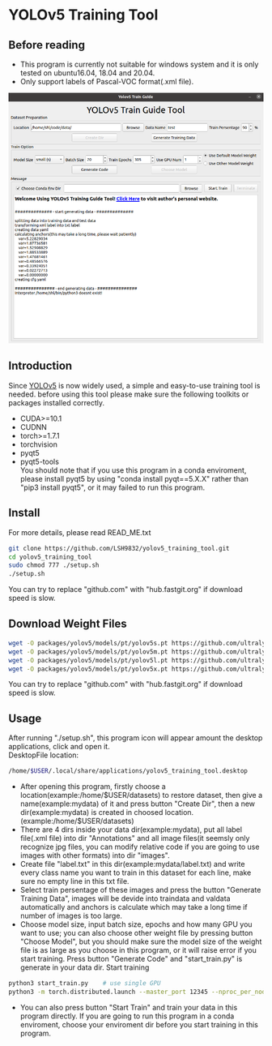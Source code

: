 # YOLOv5 Training Tool
## Before reading
- This program is currently not suitable for windows system and it is only tested on ubuntu16.04, 18.04 and 20.04.
- Only support labels of Pascal-VOC format(.xml file).
<p align="center"><img width="800" src="https://github.com/LSH9832/YOLOv5TrainGuideTool/raw/main/src.png"></p>

## Introduction
Since <a href='https://github.com/ultralytics/yolov5'>YOLOv5</a> is now widely used, a simple and easy-to-use training tool is needed.
before using this tool please make sure the following toolkits or packages installed correctly.

- CUDA>=10.1
- CUDNN
- torch>=1.7.1
- torchvision
- pyqt5
- pyqt5-tools<br>
You should note that if you use this program in a conda enviroment, please install pyqt5 by using "conda install pyqt==5.X.X" rather than "pip3 install pyqt5", or it may failed to run this program.

## Install
For more details, please read READ_ME.txt
```bash
git clone https://github.com/LSH9832/yolov5_training_tool.git
cd yolov5_training_tool
sudo chmod 777 ./setup.sh
./setup.sh
```
You can try to replace "github.com" with "hub.fastgit.org" if download speed is slow.
## Download Weight Files
```bash
wget -O packages/yolov5/models/pt/yolov5s.pt https://github.com/ultralytics/yolov5/releases/download/v5.0/yolov5s.pt
wget -O packages/yolov5/models/pt/yolov5m.pt https://github.com/ultralytics/yolov5/releases/download/v5.0/yolov5m.pt
wget -O packages/yolov5/models/pt/yolov5l.pt https://github.com/ultralytics/yolov5/releases/download/v5.0/yolov5l.pt
wget -O packages/yolov5/models/pt/yolov5x.pt https://github.com/ultralytics/yolov5/releases/download/v5.0/yolov5x.pt
```
You can try to replace "github.com" with "hub.fastgit.org" if download speed is slow.
## Usage
After running "./setup.sh", this program icon will appear amount the desktop applications, click and open it.<br>
DesktopFile location:
```bash
/home/$USER/.local/share/applications/yolov5_training_tool.desktop
```
- After opening this program, firstly choose a location(example:/home/$USER/datasets) to restore dataset, then give a name(example:mydata) of it and press button "Create Dir", then a new dir(example:mydata) is created in choosed location.(example:/home/$USER/datasets)
- There are 4 dirs inside your data dir(example:mydata), put all label file(.xml file) into dir "Annotations" and all image files(it seemsly only recognize jpg files, you can modify relative code if you are going to use images with other formats) into dir "images".
- Create file "label.txt" in this dir(example:mydata/label.txt) and write every class name you want to train in this dataset for each line, make sure no empty line in this txt file.
- Select train persentage of these images and press the button "Generate Training Data", images will be devide into traindata and valdata automatically and anchors is calculate which may take a long time if number of images is too large.
- Choose model size, input batch size, epochs and how many GPU you want to use; you can also choose other weight file by pressing button "Choose Model", but you should make sure the model size of the weight file is as large as you choose in this program, or it will raise error if you start training. Press button "Generate Code" and "start_train.py" is generate in your data dir. Start training
```bash
python3 start_train.py    # use single GPU
python3 -m torch.distributed.launch --master_port 12345 --nproc_per_node ${GPUNUMBER} start_train.py    # use multi GPU of number ${GPUNUMBER}，of course you can change another master_port not being used.
```
- You can also press button "Start Train" and train your data in this program directly. If you are going to run this program in a conda enviroment, choose your enviroment dir before you start training in this program.
